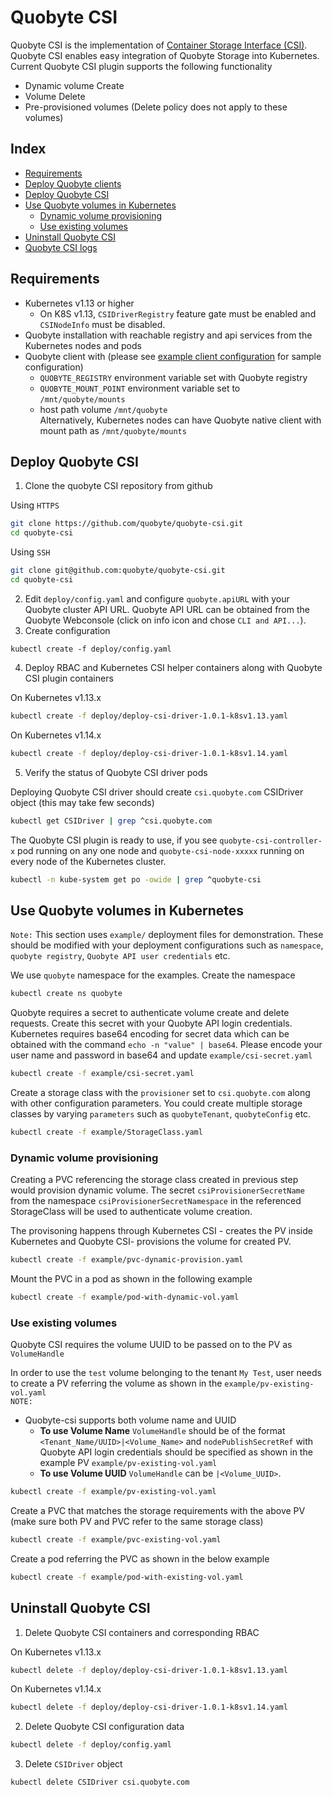 # Quobyte CSI

Quobyte CSI is the implementation of
 [Container Storage Interface (CSI)](https://github.com/container-storage-interface/spec/tree/release-1.0).
 Quobyte CSI enables easy integration of Quobyte Storage into Kubernetes. Current Quobyte CSI plugin
 supports the following functionality

* Dynamic volume Create
* Volume Delete
* Pre-provisioned volumes (Delete policy does not apply to these volumes)

## Index

* [Requirements](#requirements)
* [Deploy Quobyte clients](deploy_clients.md)
* [Deploy Quobyte CSI](#deploy-quobyte-CSI)
* [Use Quobyte volumes in Kubernetes](#use-quobyte-volumes-in-kubernetes)
  * [Dynamic volume provisioning](#dynamic-volume-provisioning)
  * [Use existing volumes](#use-existing-volumes)
* [Uninstall Quobyte CSI](#uninstall-quobyte-csi)
* [Quobyte CSI logs](collect_quobyte_csi_logs.md)

## Requirements

* Kubernetes v1.13 or higher
  * On K8S v1.13, `CSIDriverRegistry` feature gate must be enabled and `CSINodeInfo` must be disabled.
* Quobyte installation with reachable registry and api services from the Kubernetes nodes and pods
* Quobyte client with (please see
 [example client configuration](https://github.com/quobyte/quobyte-csi/blob/v1.0.0/example/client.yaml) for sample configuration)
  * `QUOBYTE_REGISTRY` environment variable set with Quobyte registry
  * `QUOBYTE_MOUNT_POINT` environment variable set to `/mnt/quobyte/mounts`
  * host path volume `/mnt/quobyte`  
  Alternatively, Kubernetes nodes can have Quobyte native client with mount path as `/mnt/quobyte/mounts`

## Deploy Quobyte CSI

1. Clone the quobyte CSI repository from github

Using `HTTPS`

```bash
git clone https://github.com/quobyte/quobyte-csi.git
cd quobyte-csi
```

Using `SSH`

```bash
git clone git@github.com:quobyte/quobyte-csi.git
cd quobyte-csi
```

2. Edit `deploy/config.yaml` and configure `quobyte.apiURL` with your Quobyte cluster API URL.
 Quobyte API URL can be obtained from the Quobyte Webconsole (click on info icon and chose `CLI and API...`).
3. Create configuration

```kubectl create -f deploy/config.yaml```

4. Deploy RBAC and Kubernetes CSI helper
 containers along with Quobyte CSI plugin containers

 On Kubernetes v1.13.x

```bash
kubectl create -f deploy/deploy-csi-driver-1.0.1-k8sv1.13.yaml
```

 On Kubernetes v1.14.x

```bash
kubectl create -f deploy/deploy-csi-driver-1.0.1-k8sv1.14.yaml
```

5. Verify the status of Quobyte CSI driver pods

Deploying Quobyte CSI driver should create `csi.quobyte.com` CSIDriver
 object (this may take few seconds)

```bash
kubectl get CSIDriver | grep ^csi.quobyte.com
```

The Quobyte CSI plugin is ready to use, if you see `quobyte-csi-controller-x`
 pod running on any one node and `quobyte-csi-node-xxxxx`
 running on every node of the Kubernetes cluster.

```bash
kubectl -n kube-system get po -owide | grep ^quobyte-csi
```

## Use Quobyte volumes in Kubernetes

`Note:` This section uses `example/` deployment files for demonstration. These should be modified
  with your deployment configurations such as `namespace`, `quobyte registry`, `Quobyte API user credentials` etc.

We use `quobyte` namespace for the examples. Create the namespace

```bash
kubectl create ns quobyte
```

Quobyte requires a secret to authenticate volume create and delete requests. Create this secret with
 your Quobyte API login credentials. Kubernetes requires base64 encoding for secret data which can be obtained
 with the command `echo -n "value" | base64`. Please encode your user name and password in base64 and
 update `example/csi-secret.yaml`

```bash
kubectl create -f example/csi-secret.yaml
```

Create a storage class with the `provisioner` set to `csi.quobyte.com` along with other configuration
 parameters. You could create multiple storage classes by varying `parameters` such as
  `quobyteTenant`, `quobyteConfig` etc.

```bash
kubectl create -f example/StorageClass.yaml
```

### Dynamic volume provisioning

Creating a PVC referencing the storage class created in previous step would provision dynamic
 volume. The secret `csiProvisionerSecretName` from the namespace `csiProvisionerSecretNamespace`
 in the referenced StorageClass will be used to authenticate volume creation.

The provisoning happens through Kubernetes CSI - creates the PV inside Kubernetes and
 Quobyte CSI- provisions the volume for created PV.

```bash
kubectl create -f example/pvc-dynamic-provision.yaml
```

Mount the PVC in a pod as shown in the following example

```bash
kubectl create -f example/pod-with-dynamic-vol.yaml
```

### Use existing volumes

Quobyte CSI requires the volume UUID to be passed on to the PV as `VolumeHandle`  

In order to use the `test` volume belonging to the tenant `My Test`, user needs to create a PV
 referring the volume as shown in the `example/pv-existing-vol.yaml`  
`NOTE:`

* Quobyte-csi supports both volume name and UUID
  * **To use Volume Name** `VolumeHandle` should be of the format `<Tenant_Name/UUID>|<Volume_Name>`
   and `nodePublishSecretRef` with Quobyte API login credentials should be specified as shown in the
   example PV `example/pv-existing-vol.yaml`
  * **To use Volume UUID** `VolumeHandle` can be `|<Volume_UUID>`.

```bash
kubectl create -f example/pv-existing-vol.yaml
```

Create a PVC that matches the storage requirements with the above PV (make sure both PV and PVC refer
 to the same storage class)

```bash
kubectl create -f example/pvc-existing-vol.yaml
```

Create a pod referring the PVC as shown in the below example

```bash
kubectl create -f example/pod-with-existing-vol.yaml
```

## Uninstall Quobyte CSI

1. Delete Quobyte CSI containers and corresponding RBAC

 On Kubernetes v1.13.x

```bash
kubectl delete -f deploy/deploy-csi-driver-1.0.1-k8sv1.13.yaml
```

 On Kubernetes v1.14.x

```bash
kubectl delete -f deploy/deploy-csi-driver-1.0.1-k8sv1.14.yaml
```

2. Delete Quobyte CSI configuration data

```bash
kubectl delete -f deploy/config.yaml
```

3. Delete `CSIDriver` object

```bash
kubectl delete CSIDriver csi.quobyte.com
```
